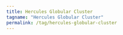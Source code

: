 ```yaml
---
title: Hercules Globular Cluster
tagname: "Hercules Globular Cluster"
permalink: /tag/hercules-globular-cluster
---
```

